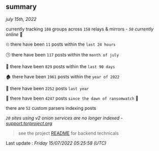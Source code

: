 
## summary
_july 15th, 2022_

currently tracking `108` groups across `158` relays & mirrors - _`50` currently online_ 📡

⏲ there have been `11` posts within the `last 24 hours`

🕓 there have been `117` posts within the `month of july`

📅 there have been `829` posts within the `last 90 days`

🏚 there have been `1961` posts within the `year of 2022`

🚀 there have been `2252` posts `last year`

🦕 there have been `4247` posts `since the dawn of ransomwatch` 🐣

there are `52` custom parsers indexing posts

_`20` sites using v2 onion services are no longer indexed - [support.torproject.org](https://support.torproject.org/onionservices/v2-deprecation/)_

> see the project [README](https://github.com/jmousqueton/ransomwatch#readme) for backend technicals



Last update : _Friday 15/07/2022 05:25:58 (UTC)_

